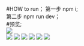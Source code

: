 #HOW to run；
第一步 npm i;<br>
第二步 npm run dev；<br>
#预览;<br>
![](https://github.com/Gloomysunday28/vue-vux/raw/master/img/vue1.png)  
![](https://github.com/Gloomysunday28/vue-vux/raw/master/img/vue2.png)
![](https://github.com/Gloomysunday28/vue-vux/raw/master/img/vue3.png)
![](https://github.com/Gloomysunday28/vue-vux/raw/master/img/vue4.png)
![](https://github.com/Gloomysunday28/vue-vux/raw/master/img/vue5.png)
![](https://github.com/Gloomysunday28/vue-vux/raw/master/img/vue6.png)
![](https://github.com/Gloomysunday28/vue-vux/raw/master/img/vue7.png)
